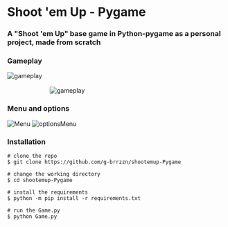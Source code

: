 # Shoot 'em Up - Pygame

### A "Shoot 'em Up" base game in Python-pygame as a personal project, made from scratch

### Gameplay

![gameplay](https://github.com/g-brrzzn/shootemup-Pygame/assets/136928835/f4deaea0-935c-4156-ace6-b26bd3ccf58d)
</br></br>$~~~~~~~~~~~~~~~~~~~~~~~~~$![gameplay](https://github.com/g-brrzzn/shootemup-Pygame/assets/136928835/35efcf48-989f-441f-b47a-9ed76f56e691)



### Menu and options
![Menu](https://github.com/g-brrzzn/shootemup-Pygame/assets/136928835/dbce6bf2-6a5e-4648-a771-ede6e5e418ba)
![optionsMenu](https://github.com/g-brrzzn/shootemup-Pygame/assets/136928835/8d1ff797-e5c5-46ba-81c4-fd47860ae0c4)

### Installation

```console
# clone the repo
$ git clone https://github.com/g-brrzzn/shootemup-Pygame

# change the working directory
$ cd shootemup-Pygame

# install the requirements
$ python -m pip install -r requirements.txt

# run the Game.py
$ python Game.py
```

